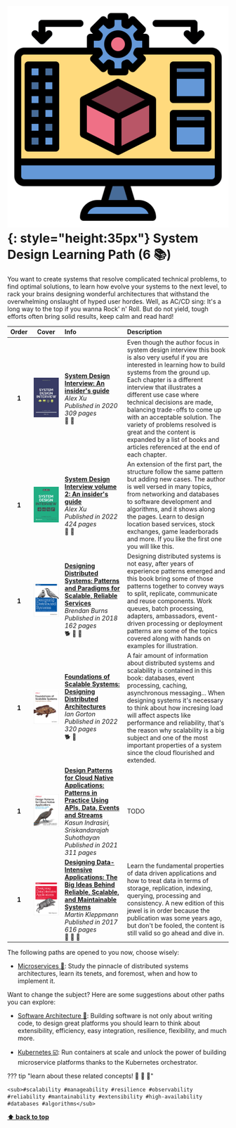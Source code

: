 [//]: # (Auto generated file from templates)

# ![img](/assets/learning-paths/icons/system-design.png){: style="height:35px"} System Design Learning Path (6 :books:)

You want to create systems that resolve complicated technical problems, to find optimal solutions, to learn how evolve your systems to the next level, to rack your brains designing wonderful architectures that withstand the overwhelming onslaught of hyped user hordes. Well, as AC/CD sing: It's a long way to the top if you wanna Rock' n' Roll. But do not yield, tough efforts often bring solid results, keep calm and read hard!

| Order | Cover | Info | Description |
| :---: | :---: | :--- | :--- |
| **1** |![img](/assets/books/covers/system-design-interview.jpeg)| [**System Design Interview: An insider's guide**](https://www.goodreads.com/book/show/54617137-system-design-interview) <br> *Alex Xu* <br> *Published in 2020* <br> *309 pages* <br> :tiger2: :green_book: | Even though the author focus in system design interview this book is also very useful if you are interested in learning how to build systems from the ground up. Each chapter is a different interview that illustrates a different use case where technical decisions are made, balancing trade-offs to come up with an acceptable solution. The variety of problems resolved is great and the content is expanded by a list of books and articles referenced at the end of each chapter. |
| **1** |![img](/assets/books/covers/system-design-interview-2.jpeg)| [**System Design Interview volume 2: An insider's guide**](https://www.goodreads.com/book/show/60631342-system-design-interview-an-insider-s-guide) <br> *Alex Xu* <br> *Published in 2022* <br> *424 pages* <br> :tiger2: :green_book: | An extension of the first part, the structure follow the same pattern but adding new cases. The author is well versed in many topics, from networking and databases to software development and algorithms, and it shows along the pages. Learn to design location based services, stock exchanges, game leaderborads and more. If you like the first one you will like this. |
| **1** |![img](/assets/books/covers/designing-distributed-systems.jpeg)| [**Designing Distributed Systems: Patterns and Paradigms for Scalable, Reliable Services**](https://www.oreilly.com/library/view/designing-distributed-systems/9781491983638/) <br> *Brendan Burns* <br> *Published in 2018* <br> *162 pages* <br> :dog2: :orange_book: :arrows_counterclockwise: | Designing distributed systems is not easy, after years of experience patterns emerged and this book bring some of those patterns together to convey ways to split, replicate, communicate and reuse components. Work queues, batch processing, adapters, ambassadors, event-driven processing or deployment patterns are some of the topics covered along with hands on examples for illustration.  |
| **1** |![img](/assets/books/covers/foundations-of-scalable-systems.jpeg)| [**Foundations of Scalable Systems: Designing Distributed Architectures**](https://www.oreilly.com/library/view/foundations-of-scalable/9781098106058/) <br> *Ian Gorton* <br> *Published in 2022* <br> *320 pages* <br> :dog2: :orange_book: | A fair amount of information about distributed systems and scalability is contained in this book: databases, event processing, caching, asynchronous messaging... When designing systems it's necessary to think about how incresing load will affect aspects like performance and reliability, that's the reason why scalability is a big subject and one of the most important properties of a system since the cloud flourished and extended. |
| **1** |![img](/assets/books/covers/design-patterns-for-cloud-native-applications.jpeg)| [**Design Patterns for Cloud Native Applications: Patterns in Practice Using APIs, Data, Events and Streams**](https://learning.oreilly.com/library/view/-/9781492090700/) <br> *Kasun Indrasiri, Sriskandarajah Suhothayan* <br> *Published in 2021* <br> *311 pages* <br>  | TODO |
| **1** |![img](/assets/books/covers/designing-data-intensive-applications.jpeg)| [**Designing Data-Intensive Applications: The Big Ideas Behind Reliable, Scalable, and Maintainable Systems**](https://learning.oreilly.com/library/view/-/9781491903063/) <br> *Martin Kleppmann* <br> *Published in 2017* <br> *616 pages* <br> :tiger2: :orange_book: :arrows_counterclockwise: | Learn the fundamental properties of data driven applications and how to treat data in terms of storage, replication, indexing, querying, processing and consistency. A new edition of this jewel is in order because the publication was some years ago, but don't be fooled, the content is still valid so go ahead and dive in. |

The following paths are opened to you now, choose wisely:

- [Microservices :construction:](/learning-paths/microservices): Study the pinnacle of distributed systems architectures, learn its tenets, and foremost, when and how to implement it.


Want to change the subject? Here are some suggestions about other paths you can explore:

- [Software Architecture :construction:](/learning-paths/software-architecture): Building software is not only about writing code, to design great platforms you should learn to think about extensibility, efficiency, easy integration, resilience, flexibility, and much more.

- [Kubernetes :ballot_box_with_check:](/learning-paths/kubernetes): Run containers at scale and unlock the power of building microservice platforms thanks to the Kubernetes orchestrator.


??? tip "learn about these related concepts! :round_pushpin: :beginner: :gem:"

    <sub>#scalability #manageability #resilience #observability #reliability #mantainability #extensibility #high-availability #databases #algorithms</sub>

[**⬆ back to top**](#system-design-learning-path-6)
